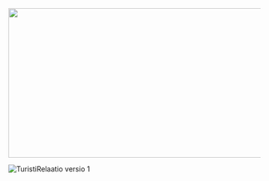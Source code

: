<img src="https://github.com/user-attachments/assets/8e5a8ea8-b712-43ff-a5bd-ad7815cd692a" width="600" height="300">

![TuristiRelaatio versio 1](https://github.com/user-attachments/assets/8e5a8ea8-b712-43ff-a5bd-ad7815cd692a)
